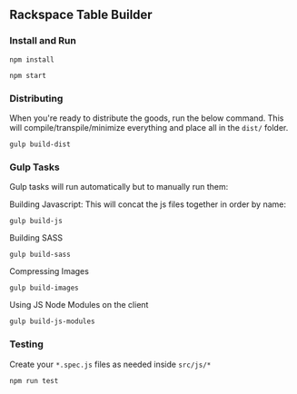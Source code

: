 ## Rackspace Table Builder

### Install and Run
```
npm install
```
```
npm start
```

### Distributing
When you're ready to distribute the goods, run the below command. This will compile/transpile/minimize everything and place all in the ```dist/``` folder.
```
gulp build-dist
```

### Gulp Tasks
Gulp tasks will run automatically but to manually run them:

Building Javascript: This will concat the js files together in order by name:
```
gulp build-js
```

Building SASS
```
gulp build-sass
```

Compressing Images
```
gulp build-images
```

Using JS Node Modules on the client
```
gulp build-js-modules
```

### Testing
Create your ```*.spec.js``` files as needed inside ```src/js/*```
```
npm run test
```

